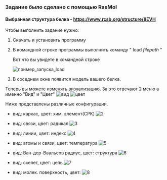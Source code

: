 ### Задание было сделано с помощью RasMol
#### Выбранная структура белка - https://www.rcsb.org/structure/8EVH

Чтобы выполнить задание нужно:
1) Скачать и установить программу
2) В командной строке программы выполнить команду " load *filepath* "
   
   Вот что вы увидете в командной строке
   
   ![пример_запуска_load](screenshots/1.png)
4) В соседнем окне появится модель вашего белка.

Теперь вы можете изменять визуализацию. За это отвечают 2 меню а именно "Вид" и "Цвет"
![вид](screenshots/10.png) 
![цвет](screenshots/11.png)

Ниже представлены различные конфигурации. 

- вид: каркас, цвет: хим. элемент(CPK)
![2](screenshots/2.png)

- вид: связи, цвет: радикал
![3](screenshots/3.png)

- вид: линии, цвет: индекс
![4](screenshots/4.png)

- вид: атомы и связи, цвет: температура
![5](screenshots/5.png)

- вид: Ван-дер-Ваальсов радиус, цвет: структура
![6](screenshots/6.png)

- вид: скелет, цвет: цепь
![7](screenshots/7.png)

- вид: молек. поверхность, цвет:
![8](screenshots/8.png)


